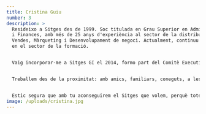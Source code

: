 ```yaml
---
title: Cristina Guiu
number: 3
description: >
  Resideixo a Sitges des de 1999. Soc titulada en Grau Superior en Administració
  i Finances, amb més de 25 anys d'experiència al sector de la distribució en
  Vendes, Màrqueting i Desenvolupament de negoci. Actualment, continuu vinculada
  en el sector de la formació.


  Vaig incorporar-me a Sitges GI el 2014, formo part del Comitè Executiu des del 2019, i em sento totalment identificada amb la seva filosofia: Un partit municipalista que està al costat de les persones, que treballa per i per a Sitges; un partit transversal amb pluralitat ideològica, format per un gran equip humà de diferents edats, diferents professions, amb ideologies diverses, proper a la ciutadania i amb un objectiu comú: "Continuar treballant per Sitges".


  Treballem des de la proximitat: amb amics, familiars, coneguts, a les botigues, als restaurants, a les entitats... escoltant les seves necessitats per tal de treballar per facilitar-los el seu dia a dia. Com a partit municipalista és la nostra prioritat.


  Estic segura que amb tu aconseguirem el Sitges que volem, perquè totes i tots #SomSitges.
image: /uploads/cristina.jpg
---
```

